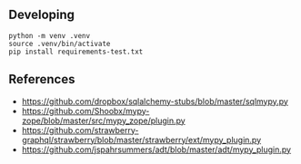 ## Developing

```shell
python -m venv .venv
source .venv/bin/activate
pip install requirements-test.txt
```

## References

* https://github.com/dropbox/sqlalchemy-stubs/blob/master/sqlmypy.py
* https://github.com/Shoobx/mypy-zope/blob/master/src/mypy_zope/plugin.py
* https://github.com/strawberry-graphql/strawberry/blob/master/strawberry/ext/mypy_plugin.py
* https://github.com/jspahrsummers/adt/blob/master/adt/mypy_plugin.py

